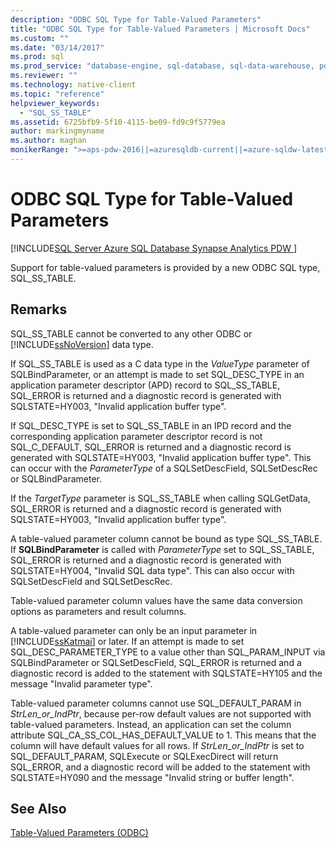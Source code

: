```yaml
---
description: "ODBC SQL Type for Table-Valued Parameters"
title: "ODBC SQL Type for Table-Valued Parameters | Microsoft Docs"
ms.custom: ""
ms.date: "03/14/2017"
ms.prod: sql
ms.prod_service: "database-engine, sql-database, sql-data-warehouse, pdw"
ms.reviewer: ""
ms.technology: native-client
ms.topic: "reference"
helpviewer_keywords: 
  - "SQL_SS_TABLE"
ms.assetid: 6725bfb9-5f10-4115-be09-fd9c9f5779ea
author: markingmyname
ms.author: maghan
monikerRange: ">=aps-pdw-2016||=azuresqldb-current||=azure-sqldw-latest||>=sql-server-2016||>=sql-server-linux-2017||=azuresqldb-mi-current"
---
```

# ODBC SQL Type for Table-Valued Parameters
[!INCLUDE[SQL Server Azure SQL Database Synapse Analytics PDW ](../../includes/applies-to-version/sql-asdb-asdbmi-asa-pdw.md)]

  Support for table-valued parameters is provided by a new ODBC SQL type, SQL_SS_TABLE.  
  
## Remarks  
 SQL_SS_TABLE cannot be converted to any other ODBC or [!INCLUDE[ssNoVersion](../../includes/ssnoversion-md.md)] data type.  
  
 If SQL_SS_TABLE is used as a C data type in the *ValueType* parameter of SQLBindParameter, or an attempt is made to set SQL_DESC_TYPE in an application parameter descriptor (APD) record to SQL_SS_TABLE, SQL_ERROR is returned and a diagnostic record is generated with SQLSTATE=HY003, "Invalid application buffer type".  
  
 If SQL_DESC_TYPE is set to SQL_SS_TABLE in an IPD record and the corresponding application parameter descriptor record is not SQL_C_DEFAULT, SQL_ERROR is returned and a diagnostic record is generated with SQLSTATE=HY003, "Invalid application buffer type". This can occur with the *ParameterType* of a SQLSetDescField, SQLSetDescRec or SQLBindParameter.  
  
 If the *TargetType* parameter is SQL_SS_TABLE when calling SQLGetData, SQL_ERROR is returned and a diagnostic record is generated with SQLSTATE=HY003, "Invalid application buffer type".  
  
 A table-valued parameter column cannot be bound as type SQL_SS_TABLE. If **SQLBindParameter** is called with *ParameterType* set to SQL_SS_TABLE, SQL_ERROR is returned and a diagnostic record is generated with SQLSTATE=HY004, "Invalid SQL data type". This can also occur with SQLSetDescField and SQLSetDescRec.  
  
 Table-valued parameter column values have the same data conversion options as parameters and result columns.  
  
 A table-valued parameter can only be an input parameter in [!INCLUDE[ssKatmai](../../includes/sskatmai-md.md)] or later. If an attempt is made to set SQL_DESC_PARAMETER_TYPE to a value other than SQL_PARAM_INPUT via SQLBindParameter or SQLSetDescField, SQL_ERROR is returned and a diagnostic record is added to the statement with SQLSTATE=HY105 and the message "Invalid parameter type".  
  
 Table-valued parameter columns cannot use SQL_DEFAULT_PARAM in *StrLen_or_IndPtr*, because per-row default values are not supported with table-valued parameters. Instead, an application can set the column attribute SQL_CA_SS_COL_HAS_DEFAULT_VALUE to 1. This means that the column will have default values for all rows. If *StrLen_or_IndPtr* is set to SQL_DEFAULT_PARAM, SQLExecute or SQLExecDirect will return SQL_ERROR, and a diagnostic record will be added to the statement with SQLSTATE=HY090 and the message "Invalid string or buffer length".  
  
## See Also  
 [Table-Valued Parameters &#40;ODBC&#41;](../../relational-databases/native-client-odbc-table-valued-parameters/table-valued-parameters-odbc.md)  
  
  
